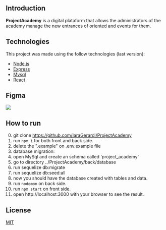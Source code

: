 ## Introduction

**ProjectAcademy** is a digital plataform that allows the administrators of the academy manage the new entrances of oriented and events for them.

## Technologies

This project was made using the follow technologies (last version):

<ul>
  <li><a href="https://nodejs.org/en/">Node.js</a></li>
  <li><a href="https://expressjs.com/">Express</a></li>
  <li><a href="https://github.com/mysqljs/mysql">Mysql</a></li>
  <li><a href="https://es.reactjs.org/">React</a></li>
</ul>

## Figma

<a href="https://www.figma.com/file/6E2y1DRnrVNWMBShL2r8KQ/V_camp-Proyecto?node-id=2%3A7968">
    <img src="https://img.shields.io/badge/AcessFigmaWeb-black?style=flat-square&logo=figma&logoColor=red"/>
</a>

## How to run

0. git clone https://github.com/IaraGerardi/ProjectAcademy
1. run `npm i` for both front and back side.
2. delete the ".example" on .env.example file
3. database migration: <br>
4. open MySql and create an schema called 'project_academy'<br>
5. go to directory ../ProjectAcademy/back/database <br>
6. run sequelize db:migrate <br>
7. run sequelize db:seed:all <br>
8. now you should have the database created with tables and data.<br>
9. run `nodemon` on back side.
10. run `npm start` on front side.
11. open http://localhost:3000 with your browser to see the result.

## License

[MIT](https://choosealicense.com/licenses/mit/)
